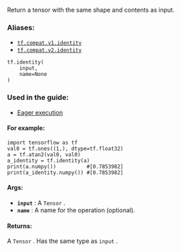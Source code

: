 
Return a tensor with the same shape and contents as input.


### Aliases:
- [ `tf.compat.v1.identity` ](/api_docs/python/tf/identity)
- [ `tf.compat.v2.identity` ](/api_docs/python/tf/identity)


```
tf.identity(
    input,
    name=None
)

```



### Used in the guide:
- [Eager execution](https://tensorflow.google.cn/guide/eager)


#### For example:


```
import tensorflow as tf
val0 = tf.ones((1,), dtype=tf.float32)
a = tf.atan2(val0, val0)
a_identity = tf.identity(a)
print(a.numpy())          #[0.7853982]
print(a_identity.numpy()) #[0.7853982]

```



#### Args:
- **`input`** : A  `Tensor` .
- **`name`** : A name for the operation (optional).


#### Returns:

A  `Tensor` . Has the same type as  `input` .
